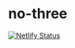 # no-three

[![Netlify Status](https://api.netlify.com/api/v1/badges/df20ee76-6ea2-4a1b-812d-33fd75a2e645/deploy-status)](https://app.netlify.com/sites/vibrant-sammet-91e96f/deploys)
